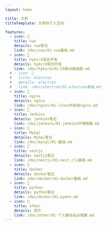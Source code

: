 ```yaml
---
layout: home

title: 大荞
titleTemplate: 大荞的个人空间

features:
  - icon: 📝
    title: vue
    details: vue笔记
    link: /doc/vue/01-vue基础.md
  - icon: 📝
    title: hybird混合开发
    details: hybird混合开发
    link: /doc/hybird/01-h5移动端适配.md
  # - icon: 📝
  #   title: electron
  #   details: electron
  #   link: /doc/electron/01-electron基础.md
  - icon: 📝
    title: nginx
    details: nginx
    link: /doc/nginx/01-linux中安装nginx.md
  - icon: 📝
    title: Jenkins
    details: jenkins笔记
    link: /doc/jenkins/01-jenkins环境搭建.md
  - icon: 📝
    title: MySql
    details: MySql笔记
    link: /doc/mysql/01-基础.md
  - icon: 📝
    title: nestjs
    details: nestjs笔记
    link: /doc/nestjs/01-nest_cli基础.md
  - icon: 📝
    title: docker
    details: docker笔记
    link: /doc/docker/01-docker基础.md
  - icon: 📝
    title: python
    details: python笔记
    link: /doc/docker/01-pyenv.md
  - icon: 📝
    title: other
    details: 其它
    link: /doc/other/01-个人静态站点搭建.md 
---
```


<style>
:root {
  --vp-home-hero-name-color: transparent;
  --vp-home-hero-name-background: -webkit-linear-gradient(120deg, #bd34fe 30%, #41d1ff);

  --vp-home-hero-image-background-image: linear-gradient(-45deg, #bd34fe 50%, #47caff 50%);
  --vp-home-hero-image-filter: blur(44px);
}

@media (min-width: 640px) {
  :root {
    --vp-home-hero-image-filter: blur(56px);
  }
}

@media (min-width: 960px) {
  :root {
    --vp-home-hero-image-filter: blur(68px);
  }
  .VPNavBar {
    border-bottom: 1px solid var(--vp-c-divider);
  }
  .VPFeatures {
    margin-top: 40px;
  }
}
</style>
